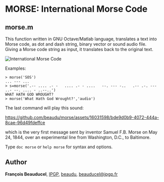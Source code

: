 # MORSE: International Morse Code
## morse.m
This function written in GNU Octave/Matlab language, translates a text into Morse code, as dot and dash string, binary vector or sound audio file. Giving a Morse code string as input, it translates back to the original text.

![International Morse Code](https://upload.wikimedia.org/wikipedia/commons/e/e9/International_Morse_code.png)

Examples:
```
> morse('SOS')
... --- ...
> s=morse('.-- .... .- -   .... .- - ....   --. --- -..   .-- .-. --- ..- --. .... - ..--..')
WHAT HATH GOD WROUGHT?
> morse('What Hath God Wrought?','audio')
```
The last command will play this sound:

https://github.com/beaudu/morse/assets/16031598/bde9d0b9-4072-444a-8cae-96d49fdeffce

which is the very first message sent by inventor Samuel F.B. Morse on May 24, 1844, over an experimental line from Washington, D.C., to Baltimore.

Type `doc morse` or `help morse` for syntax and options.

## Author
**François Beauducel**, [IPGP](www.ipgp.fr), [beaudu](https://github.com/beaudu), beauducel@ipgp.fr
